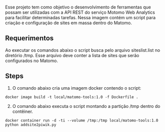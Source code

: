 Esse projeto tem como objetivo o desenvolvimento de ferramentas que possam ser utilizadas com a API REST do serviço Motomo Web Analytics para facilitar determinadas tarefas.
Nessa imagem contém um script para criação e configuração de sites em massa dentro do Matomo.

## Requerimentos ##

Ao executar os comandos abaixo o script busca pelo arquivo siteslist.list no diretório /tmp.
Esse arquivo deve conter a lista de sites que serão configurados no Matomo.

## Steps ##

1. O comando abaixo cria uma imagem docker contendo o script:

```
docker image build -t local/matomo-tools:1.0 -f Dockerfile . 
```

2. O comando abaixo executa o script montando a partição /tmp dentro do contêiner.
 
```
docker container run -d -ti --volume /tmp:/tmp local/matomo-tools:1.0 python addsite2piwik.py 
```
